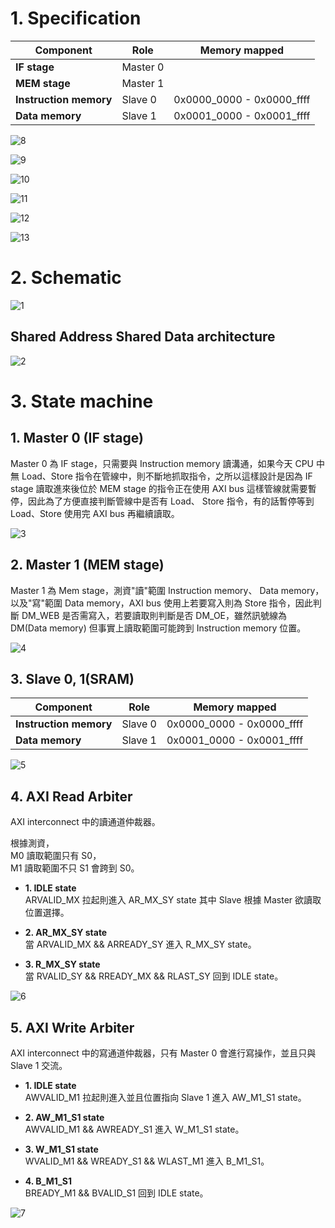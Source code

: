 # **1. Specification**


| Component              | Role     |  Memory mapped             |
| --------               | -------- |  --------                  |
| **IF stage**           | Master 0 |                            |
| **MEM stage**          | Master 1 |                            |
| **Instruction memory** | Slave  0 |  0x0000_0000 - 0x0000_ffff |
| **Data memory**        | Slave  1 |  0x0001_0000 - 0x0001_ffff |


![8](https://github.com/Rex1110/CPU-AXI4/assets/123956376/c1e8d2d0-9da3-4f5a-8f83-16826952c6e7)

![9](https://github.com/Rex1110/CPU-AXI4/assets/123956376/3b520904-4537-45cd-8938-4a4c26ea7566)

![10](https://github.com/Rex1110/CPU-AXI4/assets/123956376/bf6914ee-62fb-4b80-916f-5825b3af1615)

![11](https://github.com/Rex1110/CPU-AXI4/assets/123956376/1f26991e-4c6d-4299-8fb5-56dc36566ddf)

![12](https://github.com/Rex1110/CPU-AXI4/assets/123956376/fdb995dd-25f7-457e-a331-d0bae03a1cc7)

![13](https://github.com/Rex1110/CPU-AXI4/assets/123956376/51237751-3f4f-418a-bab5-ac25ccc9eb3d)


# **2. Schematic**

![1](https://github.com/Rex1110/CPU-AXI4/assets/123956376/7521f20f-1509-4d81-a5cc-e3261d1eebf6)


## Shared Address Shared Data architecture

![2](https://github.com/Rex1110/CPU-AXI4/assets/123956376/57ccca98-f4e8-49ad-a30f-4e61d0e5157b)


# **3. State machine**

## **1. Master 0 (IF stage)**
Master 0 為 IF stage，只需要與 Instruction memory 讀溝通，如果今天 CPU 中無 Load、Store 指令在管線中，則不斷地抓取指令，之所以這樣設計是因為 IF stage 讀取進來後位於 MEM stage 的指令正在使用 AXI bus 這樣管線就需要暫停，因此為了方便直接判斷管線中是否有 Load、 Store 指令，有的話暫停等到 Load、Store 使用完 AXI bus 再繼續讀取。


![3](https://github.com/Rex1110/CPU-AXI4/assets/123956376/d304af52-6ed2-4af7-9ee7-78fb7cbc65e8)



## **2. Master 1 (MEM stage)**
Master 1 為 Mem stage，測資"讀"範圍 Instruction memory、 Data memory，以及"寫"範圍 Data memory，AXI bus 使用上若要寫入則為 Store 指令，因此判斷 DM_WEB 是否需寫入，若要讀取則判斷是否 DM_OE，雖然訊號線為 DM(Data memory) 但事實上讀取範圍可能跨到 Instruction memory 位置。

![4](https://github.com/Rex1110/CPU-AXI4/assets/123956376/7239921a-95d3-492a-9f77-2537461a8a08)


## **3. Slave 0, 1(SRAM)**
| Component              | Role     |  Memory mapped             |
| --------               | -------- |  --------                  |
| **Instruction memory** | Slave  0 |  0x0000_0000 - 0x0000_ffff |
| **Data memory**        | Slave  1 |  0x0001_0000 - 0x0001_ffff |

![5](https://github.com/Rex1110/CPU-AXI4/assets/123956376/f873a184-2e80-4062-80e5-d8ba1912c989)


## **4. AXI Read Arbiter**
AXI interconnect 中的讀通道仲裁器。

根據測資， \
M0 讀取範圍只有 S0， \
M1 讀取範圍不只 S1 會跨到 S0。

- **1. IDLE state**\
  ARVALID_MX 拉起則進入 AR_MX_SY state 其中 Slave 根據 Master 欲讀取位置選擇。

- **2. AR_MX_SY state**\
  當 ARVALID_MX && ARREADY_SY 進入 R_MX_SY state。

- **3. R_MX_SY state**\
  當 RVALID_SY && RREADY_MX && RLAST_SY 回到 IDLE state。

![6](https://github.com/Rex1110/CPU-AXI4/assets/123956376/45e5ed19-2322-4f5e-b746-bcd2198f79e1)



## **5. AXI Write Arbiter**
AXI interconnect 中的寫通道仲裁器，只有 Master 0 會進行寫操作，並且只與 Slave 1 交流。

- **1. IDLE state**\
  AWVALID_M1 拉起則進入並且位置指向 Slave 1 進入 AW_M1_S1 state。

- **2. AW_M1_S1 state**\
  AWVALID_M1 && AWREADY_S1 進入 W_M1_S1 state。

- **3. W_M1_S1 state**\
  WVALID_M1 && WREADY_S1 && WLAST_M1 進入 B_M1_S1。

- **4. B_M1_S1**\
  BREADY_M1 && BVALID_S1 回到 IDLE state。

![7](https://github.com/Rex1110/CPU-AXI4/assets/123956376/b7cf4d5b-dc02-4aa6-983a-9b2f58ee42fa)




